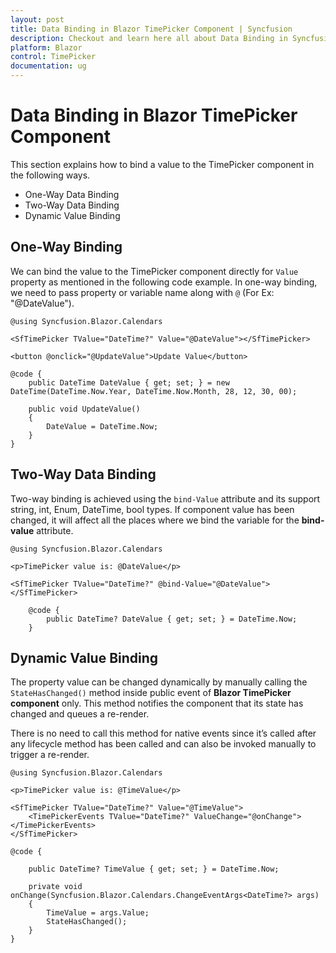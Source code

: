 ```yaml
---
layout: post
title: Data Binding in Blazor TimePicker Component | Syncfusion
description: Checkout and learn here all about Data Binding in Syncfusion Blazor TimePicker component and much more.
platform: Blazor
control: TimePicker
documentation: ug
---
```


# Data Binding in Blazor TimePicker Component

This section explains how to bind a value to the TimePicker component in the following ways.

* One-Way Data Binding
* Two-Way Data Binding
* Dynamic Value Binding

## One-Way Binding

We can bind the value to the TimePicker component directly for `Value` property as mentioned in the following code example. In one-way binding, we need to pass property or variable name along with `@` (For Ex: "@DateValue").

```cshtml
@using Syncfusion.Blazor.Calendars

<SfTimePicker TValue="DateTime?" Value="@DateValue"></SfTimePicker>

<button @onclick="@UpdateValue">Update Value</button>

@code {
    public DateTime DateValue { get; set; } = new DateTime(DateTime.Now.Year, DateTime.Now.Month, 28, 12, 30, 00);

    public void UpdateValue()
    {
        DateValue = DateTime.Now;
    }
}
```

## Two-Way Data Binding

Two-way binding is achieved using the `bind-Value` attribute and its support string, int, Enum, DateTime, bool types. If component value has been changed, it will affect all the places where we bind the variable for the **bind-value** attribute.

```cshtml
@using Syncfusion.Blazor.Calendars

<p>TimePicker value is: @DateValue</p>

<SfTimePicker TValue="DateTime?" @bind-Value="@DateValue"></SfTimePicker>

    @code {
        public DateTime? DateValue { get; set; } = DateTime.Now;
    }
```

## Dynamic Value Binding

The property value can be changed dynamically by manually calling the `StateHasChanged()` method inside public event of **Blazor TimePicker component** only. This method notifies the component that its state has changed and queues a re-render.

There is no need to call this method for native events since it’s called after any lifecycle method has been called and can also be invoked manually to trigger a re-render.

```cshtml
@using Syncfusion.Blazor.Calendars

<p>TimePicker value is: @TimeValue</p>

<SfTimePicker TValue="DateTime?" Value="@TimeValue">
    <TimePickerEvents TValue="DateTime?" ValueChange="@onChange"></TimePickerEvents>
</SfTimePicker>

@code {

    public DateTime? TimeValue { get; set; } = DateTime.Now;

    private void onChange(Syncfusion.Blazor.Calendars.ChangeEventArgs<DateTime?> args)
    {
        TimeValue = args.Value;
        StateHasChanged();
    }
}
```